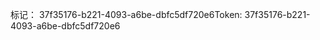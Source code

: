 <span data-ttu-id="722f6-101">标记： 37f35176-b221-4093-a6be-dbfc5df720e6</span><span class="sxs-lookup"><span data-stu-id="722f6-101">Token: 37f35176-b221-4093-a6be-dbfc5df720e6</span></span>